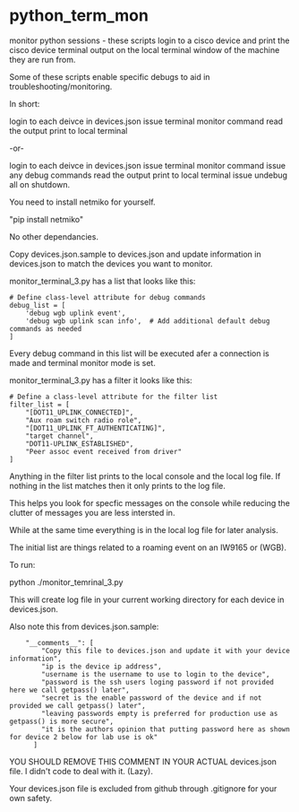 # python_term_mon

monitor python sessions - these scripts login to a cisco device and print the cisco device terminal output on the local terminal window of the machine they are run from.

Some of these scripts enable specific debugs to aid in troubleshooting/monitoring.

In short:

login to each deivce in devices.json
issue terminal monitor command
read the output 
print to local terminal

-or- 

login to each deivce in devices.json
issue terminal monitor command
issue any debug commands
read the output 
print to local terminal
issue undebug all on shutdown.

You need to install netmiko for yourself.

"pip install netmiko"

No other dependancies.

Copy devices.json.sample to devices.json and update information in devices.json to match the devices you want to monitor.

monitor_terminal_3.py has a list that looks like this:

    # Define class-level attribute for debug commands
    debug_list = [
        'debug wgb uplink event',
        'debug wgb uplink scan info',  # Add additional default debug commands as needed
    ]

Every debug command in this list will be executed afer a connection is made and terminal monitor mode is set.


monitor_terminal_3.py has a filter it looks like this:

    # Define a class-level attribute for the filter list
    filter_list = [
        "[DOT11_UPLINK_CONNECTED]",
        "Aux roam switch radio role",
        "[DOT11_UPLINK_FT_AUTHENTICATING]",
        "target channel",
        "DOT11-UPLINK_ESTABLISHED",
        "Peer assoc event received from driver"
    ]

Anything in the filter list prints to the local console and the local log file.  If nothing in the list matches then it only prints to the log file.

This helps you look for specfic messages on the console while reducing the clutter of messages you are less intersted in.

While at the same time everything is in the local log file for later analysis.

The initial list are things related to a roaming event on an IW9165 or (WGB).


To run:

python ./monitor_temrinal_3.py

This will create log file in your current working directory for each device in devices.json.

Also note this from devices.json.sample:

        "__comments__": [
            "Copy this file to devices.json and update it with your device information",
            "ip is the device ip address",
            "username is the username to use to login to the device",
            "password is the ssh users loging password if not provided here we call getpass() later",
            "secret is the enable password of the device and if not provided we call getpass() later",
            "leaving passwords empty is preferred for production use as getpass() is more secure",
            "it is the authors opinion that putting password here as shown for device 2 below for lab use is ok"
          ]

YOU SHOULD REMOVE THIS COMMENT IN YOUR ACTUAL devices.json file.  I didn't code to deal with it.  (Lazy).

Your devices.json file is excluded from github through .gitignore for your own safety.


